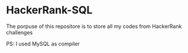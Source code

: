 # HackerRank-SQL
The porpuse of this repositore is to store all my codes from HackerRank challenges

PS: I used MySQL as compiler
